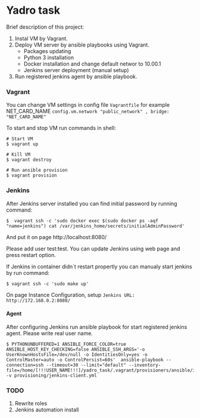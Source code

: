 # Yadro task

Brief description of this project:

1. Instal VM by Vagrant.
2. Deploy VM server by ansible playbooks using Vagrant.
    - Packages updating
    - Python 3 installation
    - Docker installation and change default networ to 10.00.1
    - Jenkins server deployment (manual setup)
3. Run registered jenkins agent by ansible playbook.

### Vagrant 

You can change VM settings in config file `Vagrantfile` for example NET_CARD_NAME `config.vm.network "public_network" , bridge: "NET_CARD_NAME"`

To start and stop VM run commands in shell:

```
# Start VM 
$ vagrant up

# Kill VM 
$ vagrant destroy

# Run ansible provision
$ vagrant provision
```

### Jenkins

After Jenkins server installed you can find initial password by running command:

```
$  vagrant ssh -c 'sudo docker exec $(sudo docker ps -aqf "name=jenkins") cat /var/jenkins_home/secrets/initialAdminPassword'
```

And put it on page  http://localhost:8080/

Please add user test:test. You can update Jenkins using web page and press restart option.

If Jenkins in container didn`t restart propertly  you can manualy start jenkins by run command:

```
$ vagrant ssh -c 'sudo make up'
```

On page Instance Configuration, setup `Jenkins URL:￼http://172.168.0.2:8080/`

#### Agent

After configuring Jenkins run ansible playbook for start registered jenkins agent. Please write real user name.


```
$ PYTHONUNBUFFERED=1 ANSIBLE_FORCE_COLOR=true ANSIBLE_HOST_KEY_CHECKING=false ANSIBLE_SSH_ARGS='-o UserKnownHostsFile=/dev/null -o IdentitiesOnly=yes -o ControlMaster=auto -o ControlPersist=60s'  ansible-playbook --connection=ssh --timeout=30 --limit="default" --inventory-file=/home/[!!!USER_NAME!!!]/yadro_task/.vagrant/provisioners/ansible/inventory -v provisioning/jenkins-client.yml
```

### TODO

1. Rewrite roles
2. Jenkins automation install 